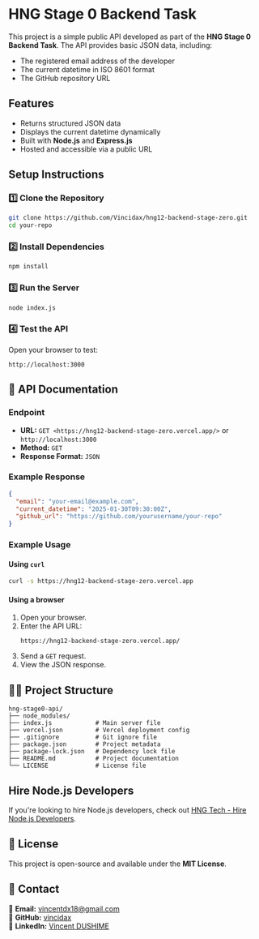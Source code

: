 # HNG Stage 0 Backend Task

This project is a simple public API developed as part of the **HNG Stage 0 Backend Task**. The API provides basic JSON data, including:

- The registered email address of the developer
- The current datetime in ISO 8601 format
- The GitHub repository URL

## Features

- Returns structured JSON data
- Displays the current datetime dynamically
- Built with **Node.js** and **Express.js**
- Hosted and accessible via a public URL

## Setup Instructions

### 1️⃣ Clone the Repository

```bash
git clone https://github.com/Vincidax/hng12-backend-stage-zero.git
cd your-repo
```

### 2️⃣ Install Dependencies

```bash
npm install
```

### 3️⃣ Run the Server

```bash
node index.js
```

### 4️⃣ Test the API

Open your browser to test:

```
http://localhost:3000
```

## 📌 API Documentation

### Endpoint

- **URL:** `GET <https://hng12-backend-stage-zero.vercel.app/>` or `http://localhost:3000`
- **Method:** `GET`
- **Response Format:** `JSON`

### Example Response

```json
{
  "email": "your-email@example.com",
  "current_datetime": "2025-01-30T09:30:00Z",
  "github_url": "https://github.com/yourusername/your-repo"
}
```

### Example Usage

#### Using `curl`

```bash
curl -s https://hng12-backend-stage-zero.vercel.app
```

#### Using a browser 

1. Open  your browser.
2. Enter the API URL:
   ```
   https://hng12-backend-stage-zero.vercel.app/
   ```
3. Send a `GET` request.
4. View the JSON response.

## 💂️‍♂️ Project Structure

```
hng-stage0-api/
├── node_modules/
├── index.js            # Main server file
├── vercel.json         # Vercel deployment config
├── .gitignore          # Git ignore file
├── package.json        # Project metadata
├── package-lock.json   # Dependency lock file
├── README.md           # Project documentation
└── LICENSE             # License file
```
## Hire Node.js Developers

If you're looking to hire Node.js developers, check out [HNG Tech - Hire Node.js Developers](https://hng.tech/hire/nodejs-developers).

## 📝 License

This project is open-source and available under the **MIT License**.

## 📢 Contact

💎 **Email:** [vincentdx18@gmail.com](mailto:vincentdx18@gmail.com)\
🔗 **GitHub:** [vincidax](https://github.com/vincidax)\
🔗 **LinkedIn:** [Vincent DUSHIME](https://linkedin.com/in/vincentdushime)
